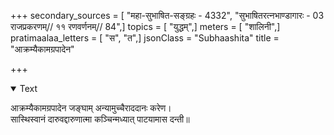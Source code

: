 +++
secondary_sources = [ "महा-सुभाषित-सङ्ग्रहः - 4332", "सुभाषितरत्नभाण्डागारः -  03 राजप्रकरणम्// ११ रणवर्णनम्// 84",]
topics = [ "युद्धम्",]
meters = [ "शालिनी",]
pratimaalaa_letters = [ "स", "त",]
jsonClass = "Subhaashita"
title = "आक्रम्यैकामग्रपादेन"

+++

<details open><summary>Text</summary>

आक्रम्यैकामग्रपादेन जङ्घाम् अन्यामुच्चैराददानः करेण।  
सास्थिस्वानं दारुवद्दारुणात्मा कञ्चिन्मध्यात् पाटयामास दन्ती॥
</details>

